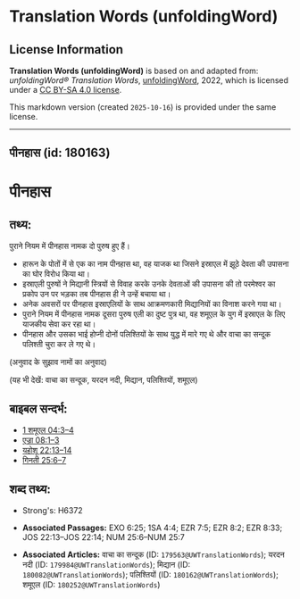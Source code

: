 # Translation Words (unfoldingWord)

## License Information

**Translation Words (unfoldingWord)** is based on and adapted from: _unfoldingWord® Translation Words_, [unfoldingWord](https://unfoldingword.org/utw), 2022, which is licensed under a [CC BY-SA 4.0 license](https://creativecommons.org/licenses/by-sa/4.0/legalcode.en).

This markdown version (created `2025-10-16`) is provided under the same license.



--------------------------------

## पीनहास (id: 180163)

पीनहास
======

तथ्य:
-----

पुराने नियम में पीनहास नामक दो पुरुष हुए हैं।

* हारून के पोतों में से एक का नाम पीनहास था, वह याजक था जिसने इस्राएल में झूठे देवता की उपासना का घोर विरोध किया था।
* इस्राएली पुरुषों ने मिद्यानी स्त्रियों से विवाह करके उनके देवताओं की उपासना की तो परमेश्वर का प्रकोप उन पर भड़का तब पीनहास ही ने उन्हें बचाया था।
* अनेक अवसरों पर पीनहास इस्राएलियों के साथ आक्रमणकारी मिद्यानियों का विनाश करने गया था।
* पुराने नियम में पीनहास नामक दूसरा पुरुष एली का दुष्ट पुत्र था, वह शमूएल के युग में इस्राएल के लिए याजकीय सेवा कर रहा था।
* पीनहास और उसका भाई होप्नी दोनों पलिश्तियों के साथ युद्ध में मारे गए थे और वाचा का सन्दूक पलिश्ती चुरा कर ले गए थे।

(अनुवाद के सुझाव नामों का अनुवाद)

(यह भी देखें: वाचा का सन्दूक, यरदन नदी, मिद्यान, पलिश्तियों, शमूएल)

बाइबल सन्दर्भ:
--------------

* [1 शमूएल 04:3–4](https://ref.ly/1Sam0:0)
* [एज्रा 08:1–3](https://ref.ly/Ezra8:1-Ezra8:3)
* [यहोशू 22:13–14](https://ref.ly/Josh22:13-Josh22:14)
* [गिनती 25:6–7](https://ref.ly/Num25:6-Num25:7)

शब्द तथ्य:
----------

* Strong's: H6372

* **Associated Passages:** EXO 6:25; 1SA 4:4; EZR 7:5; EZR 8:2; EZR 8:33; JOS 22:13–JOS 22:14; NUM 25:6–NUM 25:7
* **Associated Articles:** वाचा का सन्दूक (ID: `179563@UWTranslationWords`); यरदन नदी (ID: `179984@UWTranslationWords`); मिद्यान (ID: `180082@UWTranslationWords`); पलिश्तियों (ID: `180162@UWTranslationWords`); शमूएल (ID: `180252@UWTranslationWords`)

